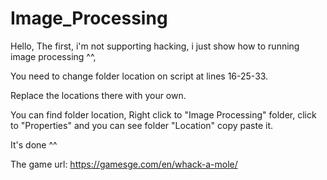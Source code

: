 # Image_Processing

Hello,
The first, i'm not supporting hacking, i just show how to running image processing ^^,

You need to change folder location on script at lines 16-25-33. 

Replace the locations there with your own.

You can find folder location, Right click to "Image Processing" folder, click to "Properties" and you can see folder "Location" copy paste it.

It's done ^^


The game url: https://gamesge.com/en/whack-a-mole/

